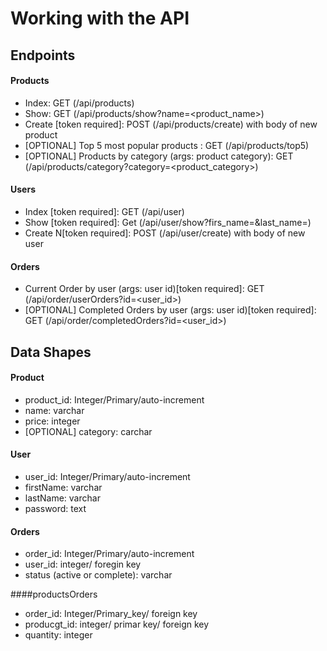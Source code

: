# Working with the API

## Endpoints

#### Products

- Index: GET (/api/products)
- Show: GET (/api/products/show?name=<product_name>)
- Create [token required]: POST (/api/products/create) with body of new product 
- [OPTIONAL] Top 5 most popular products : GET (/api/products/top5)
- [OPTIONAL] Products by category (args: product category): GET (/api/products/category?category=<product_category>)

#### Users

- Index [token required]: GET (/api/user)
- Show [token required]: Get (/api/user/show?firs_name=<enter the first name>&last_name=<enter the last name>)
- Create N[token required]: POST (/api/user/create) with body of new user

#### Orders

- Current Order by user (args: user id)[token required]: GET (/api/order/userOrders?id=<user_id>)
- [OPTIONAL] Completed Orders by user (args: user id)[token required]: GET (/api/order/completedOrders?id=<user_id>)

## Data Shapes

#### Product

- product_id: Integer/Primary/auto-increment
- name: varchar
- price: integer
- [OPTIONAL] category: carchar

#### User

- user_id: Integer/Primary/auto-increment 
- firstName: varchar
- lastName: varchar
- password: text

#### Orders

- order_id: Integer/Primary/auto-increment
- user_id: integer/ foregin key
- status (active or complete): varchar
  
####productsOrders
  
- order_id: Integer/Primary_key/ foreign key
- producgt_id: integer/ primar key/ foreign key
- quantity: integer
